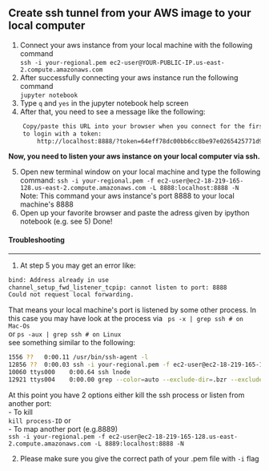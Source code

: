 ## Create ssh tunnel from your AWS image to your local computer

1. Connect your aws instance from your local machine with the following command<br />
```ssh -i your-regional.pem ec2-user@YOUR-PUBLIC-IP.us-east-2.compute.amazonaws.com ```
2. After successfully connecting your aws instance run the following command<br />
```jupyter notebook```
3. Type ```q``` and ```yes``` in the jupyter notebook help screen
4. After that, you need to see a message like the following:<br />
```bash
    Copy/paste this URL into your browser when you connect for the first time,
    to login with a token:
		http://localhost:8888/?token=64eff78dc00bb6cc8be97e0265425771d9f43fd6e6fb178a
```

**Now, you need to listen your aws instance on your local computer via ssh.**

5. Open new terminal window on your local machine and type the following command:
```ssh -i your-regional.pem -f ec2-user@ec2-18-219-165-128.us-east-2.compute.amazonaws.com -L 8888:localhost:8888 -N ```
Note: This command your aws instance's port 8888 to your local machine's 8888
6. Open up your favorite browser and paste the adress given by ipython notebook (e.g. see 5) Done!


#### Troubleshooting
---
1. At step 5 you may get an error like:
```bash
bind: Address already in use
channel_setup_fwd_listener_tcpip: cannot listen to port: 8888
Could not request local forwarding.
```
That means your local machine's port is listened by some other process. In this case you may have look at the process via
```	ps -x | grep ssh # on Mac-Os``` <br /> or ```ps -aux | grep ssh # on Linux```<br /> see something similar to the following:

```bash
1556 ??   0:00.11 /usr/bin/ssh-agent -l
12856 ??  0:00.03 ssh -i your-regional.pem -f ec2-user@ec2-18-219-165-128.us-east-2.compute.amazonaws.com -L 8888:localhost:8888 -N
10060 ttys000    0:00.64 ssh lnode
12921 ttys004    0:00.00 grep --color=auto --exclude-dir=.bzr --exclude-dir=CVS --exclude-dir=.git --exclude-dir=.hg --exclude-dir=.svn ssh
```
At this point you have 2 options either kill the ssh process or listen from another port:<br />
	- To kill<br /> 
	```kill process-ID``` or <br />
	- To map another port (e.g.8889) <br />
	```ssh -i your-regional.pem -f ec2-user@ec2-18-219-165-128.us-east-2.compute.amazonaws.com -L 8889:localhost:8888 -N ```

2. Please make sure you give the correct path of your .pem file with ```-i``` flag

